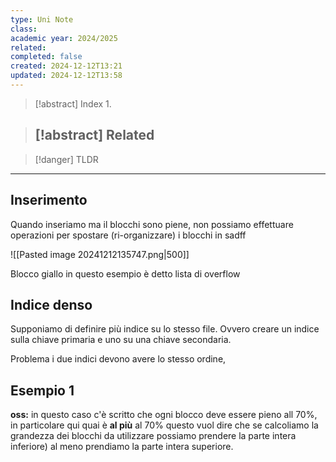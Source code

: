 ```yaml
---
type: Uni Note
class: 
academic year: 2024/2025
related: 
completed: false
created: 2024-12-12T13:21
updated: 2024-12-12T13:58
---
```

>[!abstract] Index
>1. 

>[!abstract] Related
>- 

>[!danger] TLDR

---


## Inserimento

Quando inseriamo ma il blocchi sono piene, non possiamo effettuare operazioni per spostare (ri-organizzare) i blocchi in 
sadff


![[Pasted image 20241212135747.png|500]]

Blocco giallo in questo esempio è detto lista di overflow

## Indice denso

Supponiamo di definire più indice su lo stesso file. Ovvero creare un indice sulla chiave primaria e uno su una chiave secondaria.

Problema i due indici devono avere lo stesso ordine, 



## Esempio 1 

**oss:** in questo caso c'è scritto che ogni blocco deve essere pieno all 70%, in particolare qui quai è **al più** al 70% questo vuol dire che se calcoliamo la grandezza dei blocchi da utilizzare possiamo prendere la parte intera inferiore) al meno prendiamo la parte intera superiore.







